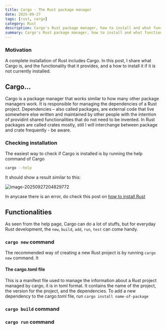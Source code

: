 ```yaml
---
title: Cargo - The Rust package manager
date: 2025-09-27
tags: [rust, cargo]
category: Rust
description: Cargo's Rust package manager, how to install and what functionality it provides
summary: Cargo's Rust package manager, how to install and what functionality it provides
---
```


### Motivation

A complete installation of Rust includes Cargo. In this post, I share what Cargo is, and the functionality that it provides, and a how to install it if it is not currently installed.

## Cargo...

Cargo is a package manager that works similar to how many other package managers work. It is responsible for managing the dependencies of a Rust project. Dependencies – also called packages, are external code that live somewhere else written and maintained by other people with the intention of providint shared functionalities that do not need to be invented. In Rust packages are called crates mostly, still I will interchange between package and crate frequently - be aware.

### Checking installation

The easiest way to check if Cargo is installed is by running the help command of Cargo

```bash
cargo --help
```

It should show a result similar to this:

![image-20250927204829772](/assets/image-20250927204829772.png)

In anycase there is an error, do check this post on [how to install Rust](/post/rust-installation/)

## Functionalities

As seen from the help page, Cargo can do a lot of stuffs, but for everyday Rust development, the `new`, `build`, `add`, `run`, `test` can come handy.

### `cargo new` command

The recommended way of creating a new Rust project is by running `cargo new` command. It

#### The cargo.toml file

This is a manifest file used to manage the information about a Rust project managed by cargo, it is in toml format. It contains the name of the project, the version for the project, and the dependencies. To add a new dependency to the cargo.toml file, run `cargo install name-of-package`  

### `cargo build` command



### `cargo run` command



